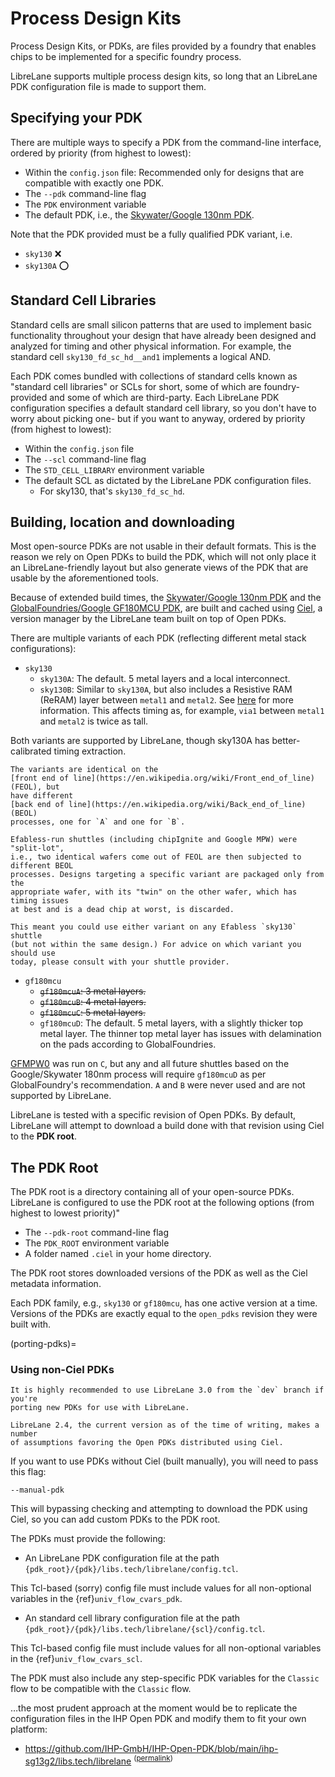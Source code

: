 # Process Design Kits

Process Design Kits, or PDKs, are files provided by a foundry that enables chips
to be implemented for a specific foundry process.

LibreLane supports multiple process design kits, so long that an LibreLane PDK
configuration file is made to support them.

## Specifying your PDK

There are multiple ways to specify a PDK from the command-line interface,
ordered by priority (from highest to lowest):

* Within the `config.json` file: Recommended only for designs that are compatible
  with exactly one PDK.
* The `--pdk` command-line flag
* The `PDK` environment variable
* The default PDK, i.e., the [Skywater/Google 130nm PDK](https://github.com/google/skywater-pdk).

Note that the PDK provided must be a fully qualified PDK variant, i.e.

* `sky130` ❌
* `sky130A` ⭕

## Standard Cell Libraries

Standard cells are small silicon patterns that are used to implement basic
functionality throughout your design that have already been designed and
analyzed for timing and other physical information. For example, the standard
cell `sky130_fd_sc_hd__and1` implements a logical AND.

Each PDK comes bundled with collections of standard cells known as "standard
cell libraries" or SCLs for short, some of which are foundry-provided and some
of which are third-party. Each LibreLane PDK configuration specifies a default
standard cell library, so you don't have to worry about picking one- but if you
want to anyway, ordered by priority (from highest to lowest):

* Within the `config.json` file
* The `--scl` command-line flag
* The `STD_CELL_LIBRARY` environment variable
* The default SCL as dictated by the LibreLane PDK configuration files.
  * For sky130, that's `sky130_fd_sc_hd`.

## Building, location and downloading

Most open-source PDKs are not usable in their default formats. This is the reason
we rely on Open PDKs to build the PDK, which will not only place it an LibreLane-friendly
layout but also generate views of the PDK that are usable by the aforementioned
tools.

Because of extended build times,
the [Skywater/Google 130nm PDK](https://github.com/google/skywater-pdk) and
the [GlobalFoundries/Google GF180MCU PDK](https://github.com/google/gf180mcu-pdk),
are built and cached using [Ciel](https://github.com/fossi-foundation/ciel),
a version manager by the LibreLane team built on top of Open PDKs.

There are multiple variants of each PDK (reflecting different metal stack
configurations):

* `sky130`
  * `sky130A`: The default. 5 metal layers and a local interconnect.
  * `sky130B`: Similar to `sky130A`, but also includes a Resistive RAM (ReRAM)
    layer between `metal1` and `metal2`. See
    [here](https://sky130-fd-pr-reram.readthedocs.io/en/latest/background.html)
    for more information. This affects timing as, for example, `via1` between
    `metal1` and `metal2` is twice as tall.

Both variants are supported by LibreLane, though sky130A has better-calibrated
timing extraction.

```{tip}
The variants are identical on the
[front end of line](https://en.wikipedia.org/wiki/Front_end_of_line) (FEOL), but
have different
[back end of line](https://en.wikipedia.org/wiki/Back_end_of_line) (BEOL)
processes, one for `A` and one for `B`.

Efabless-run shuttles (including chipIgnite and Google MPW) were "split-lot",
i.e., two identical wafers come out of FEOL are then subjected to different BEOL
processes. Designs targeting a specific variant are packaged only from the
appropriate wafer, with its "twin" on the other wafer, which has timing issues
at best and is a dead chip at worst, is discarded.

This meant you could use either variant on any Efabless `sky130` shuttle
(but not within the same design.) For advice on which variant you should use
today, please consult with your shuttle provider.
```

* `gf180mcu`
  * ~~`gf180mcuA`: 3 metal layers.~~
  * ~~`gf180mcuB`: 4 metal layers.~~
  * ~~`gf180mcuC`: 5 metal layers.~~
  * `gf180mcuD`: The default. 5 metal layers, with a slightly thicker top metal
    layer. The thinner top metal layer has issues with delamination on the pads
    according to GlobalFoundries.

[GFMPW0](https://platform.efabless.com/shuttles/GFMPW-0) was run on `C`,
but any and all future shuttles based on the Google/Skywater 180nm process will
require `gf180mcuD` as per GlobalFoundry's recommendation. `A` and `B` were
never used and are not supported by LibreLane.

LibreLane is tested with a specific revision of Open PDKs. By default, LibreLane
will attempt to download a build done with that revision using Ciel to the
**PDK root**.

## The PDK Root

The PDK root is a directory containing all of your open-source PDKs. LibreLane
is configured to use the PDK root at the following options (from highest to
lowest priority)"

* The `--pdk-root` command-line flag
* The `PDK_ROOT` environment variable
* A folder named `.ciel` in your home directory.

The PDK root stores downloaded versions of the PDK as well as the Ciel metadata
information.

Each PDK family, e.g., `sky130` or `gf180mcu`, has one active version at a time.
Versions of the PDKs are exactly equal to the `open_pdks` revision they were
built with.

(porting-pdks)=

### Using non-Ciel PDKs

```{note}
It is highly recommended to use LibreLane 3.0 from the `dev` branch if you're
porting new PDKs for use with LibreLane.

LibreLane 2.4, the current version as of the time of writing, makes a number
of assumptions favoring the Open PDKs distributed using Ciel.
```

If you want to use PDKs without Ciel (built manually), you will need to pass
this flag:

`--manual-pdk`

This will bypassing checking and attempting to download the PDK using Ciel, so
you can add custom PDKs to the PDK root.

The PDKs must provide the following:

* An LibreLane PDK configuration file at the path
  `{pdk_root}/{pdk}/libs.tech/librelane/config.tcl`.

This Tcl-based (sorry) config file must include values for all non-optional
variables in the {ref}`univ_flow_cvars_pdk`.

* An standard cell library configuration file at the path
  `{pdk_root}/{pdk}/libs.tech/librelane/{scl}/config.tcl`.

This Tcl-based config file must include values for all non-optional variables in
the {ref}`univ_flow_cvars_scl`.

The PDK must also include any step-specific PDK variables for the `Classic` flow
to be compatible with the `Classic` flow.

…the most prudent approach at the moment would be to replicate the configuration
files in the IHP Open PDK and modify them to fit your own platform:

- <https://github.com/IHP-GmbH/IHP-Open-PDK/blob/main/ihp-sg13g2/libs.tech/librelane>
  <sup>([permalink](https://github.com/IHP-GmbH/IHP-Open-PDK/tree/62c1d640dc1c91f57bc1a8e4e08e537a7a105ae8/ihp-sg13g2/libs.tech/librelane))</sup>
